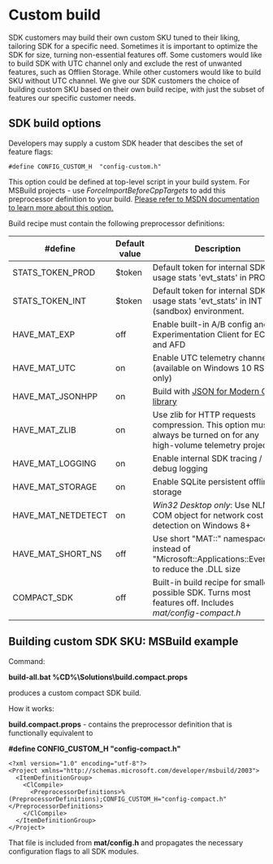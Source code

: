 
# Custom build

SDK customers may build their own custom SKU tuned to their liking, tailoring SDK for a specific need. Sometimes it is important to optimize the SDK for size, turning non-essential features off. Some customers would like to build SDK with UTC channel only and exclude the rest of unwanted features, such as Offlien Storage. While other customers would like to build SKU without UTC channel. We give our SDK customers the choice of building custom SKU based on their own build recipe, with just the subset of features our specific customer needs.

## SDK build options
 
Developers may supply a custom SDK header that descibes the set of feature flags: 

````
#define CONFIG_CUSTOM_H  "config-custom.h"
````

This option could be defined at top-level script in your build system. For MSBuild projects - use _ForceImportBeforeCppTargets_ to add this preprocessor definition to your build. [Please refer to MSDN documentation to learn more about this option.](
https://docs.microsoft.com/en-us/cpp/ide/working-with-project-properties?view=vs-2017)

Build recipe must contain the following preprocessor definitions:

| #define   | Default value | Description |
|-----------|---------|----------|
| STATS_TOKEN_PROD |    $token    | Default token for internal SDK usage stats 'evt_stats' in PROD |
| STATS_TOKEN_INT | $token | Default token for internal SDK usage stats 'evt_stats' in INT (sandbox) environment.
| HAVE_MAT_EXP | off | Enable built-in A/B config and Experimentation Client for ECS and AFD |
| HAVE_MAT_UTC | on | Enable UTC telemetry channel (available on Windows 10 RS2+ only)
| HAVE_MAT_JSONHPP | on | Build with [JSON for Modern C++ library](https://github.com/nlohmann/json)
| HAVE_MAT_ZLIB | on | Use zlib for HTTP requests compression. This option must always be turned on for any high-volume telemetry project |
| HAVE_MAT_LOGGING | on | Enable internal SDK tracing / debug logging |
| HAVE_MAT_STORAGE | on | Enable SQLite persistent offline storage |
| HAVE_MAT_NETDETECT | on | _Win32 Desktop only_: Use NLM COM object for network cost detection on Windows 8+ |
| HAVE_MAT_SHORT_NS | off | Use short "MAT::" namespace instead of "Microsoft::Applications::Events::" to reduce the .DLL size |
| COMPACT_SDK | off | Built-in build recipe for smallest possible SDK. Turns most features off. Includes _mat/config-compact.h_ |

## Building custom SDK SKU: MSBuild example

Command:

**build-all.bat %CD%\Solutions\build.compact.props**

produces a custom compact SDK build.

How it works:

**build.compact.props** - contains the preprocessor definition that is functionally equivalent to

**#define CONFIG_CUSTOM_H "config-compact.h"**

```
<?xml version="1.0" encoding="utf-8"?> 
<Project xmlns="http://schemas.microsoft.com/developer/msbuild/2003">
  <ItemDefinitionGroup>
    <ClCompile>
      <PreprocessorDefinitions>%(PreprocessorDefinitions);CONFIG_CUSTOM_H="config-compact.h"</PreprocessorDefinitions>
    </ClCompile>
  </ItemDefinitionGroup>
</Project>
```

That file is included from **mat/config.h** and propagates the necessary configuration flags to all SDK modules.

